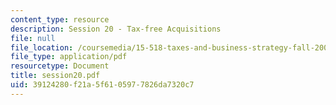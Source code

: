 ```yaml
---
content_type: resource
description: Session 20 - Tax-free Acquisitions
file: null
file_location: /coursemedia/15-518-taxes-and-business-strategy-fall-2002/39124280f21a5f6105977826da7320c7_session20.pdf
file_type: application/pdf
resourcetype: Document
title: session20.pdf
uid: 39124280-f21a-5f61-0597-7826da7320c7
---
```

